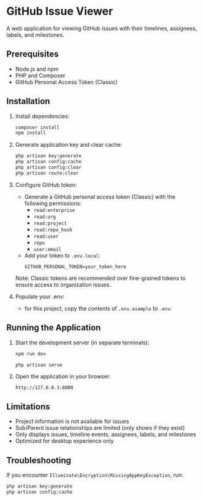# GitHub Issue Viewer

A web application for viewing GitHub issues with their timelines, assignees, labels, and milestones.

## Prerequisites

- Node.js and npm
- PHP and Composer
- GitHub Personal Access Token (Classic)

## Installation

1. Install dependencies:

    ```bash
    composer install
    npm install
    ```

2. Generate application key and clear cache:

    ```bash
    php artisan key:generate
    php artisan config:cache
    php artisan config:clear
    php artisan route:clear
    ```

3. Configure GitHub token:

    - Generate a GitHub personal access token (Classic) with the following permissions:
        - `read:enterprise`
        - `read:org`
        - `read:project`
        - `read:repo_hook`
        - `read:user`
        - `repo`
        - `user:email`
    - Add your token to `.env.local`:
        ```
        GITHUB_PERSONAL_TOKEN=your_token_here
        ```

    Note: Classic tokens are recommended over fine-grained tokens to ensure access to organization issues.

4. Populate your .env:

    - for this project, copy the contents of `.env.example` to `.env`:

## Running the Application

1. Start the development server (in separate terminals):

    ```bash
    npm run dev
    ```

    ```bash
    php artisan serve
    ```

2. Open the application in your browser:
    ```
    http://127.0.0.1:8000
    ```

## Limitations

- Project information is not available for issues
- Sub/Parent issue relationships are limited (only shows if they exist)
- Only displays issues, timeline events, assignees, labels, and milestones
- Optimized for desktop experience only

## Troubleshooting

If you encounter `Illuminate\Encryption\MissingAppKeyException`, run:

```bash
php artisan key:generate
php artisan config:cache
```
